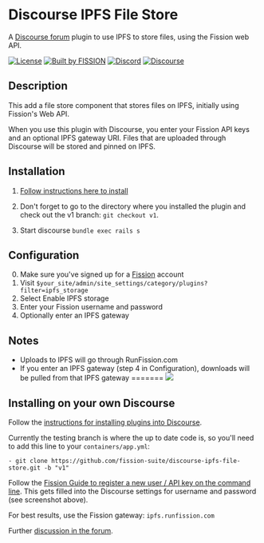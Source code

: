 # Discourse IPFS File Store

A [Discourse forum](https://discourse.org) plugin to use IPFS to store files, using the Fission web API.

[![License](https://img.shields.io/badge/License-GPLv2-blue.svg)](https://github.com/fission-suite/discourse-ipfs-file-store/blob/master/LICENSE)
[![Built by FISSION](https://img.shields.io/badge/⌘-Built_by_FISSION-purple.svg)](https://fission.codes)
[![Discord](https://img.shields.io/discord/478735028319158273.svg)](https://discord.gg/zAQBDEq)
[![Discourse](https://img.shields.io/discourse/https/talk.fission.codes/topics)](https://talk.fission.codes)

## Description

This add a file store component that stores files on IPFS, initially using Fission's Web API.

When you use this plugin with Discourse, you enter your Fission API keys and an optional IPFS gateway URI. Files that are uploaded through Discourse will be stored and pinned on IPFS.

## Installation

1. [Follow instructions here to install](https://meta.discourse.org/t/install-plugins-in-discourse/19157)

2. Don't forget to go to the directory where you installed the plugin and check out the v1 branch: `git checkout v1`.  

3. Start discourse `bundle exec rails s`

## Configuration

0. Make sure you've signed up for a [Fission](https://RunFission.com) account
1. Visit `$your_site/admin/site_settings/category/plugins?filter=ipfs_storage`
2. Select Enable IPFS storage
2. Enter your Fission username and password
3. Optionally enter an IPFS gateway 

## Notes

* Uploads to IPFS will go through RunFission.com
* If you enter an IPFS gateway (step 4 in Configuration), downloads will be pulled from that IPFS gateway
=======
![](https://ipfs.runfission.com/ipfs/QmXR9Ljbn79uHnruXmts7VnwvhhL9SBeNUHqr7PJiGj9dN)

## Installing on your own Discourse

Follow the [instructions for installing plugins into Discourse](https://meta.discourse.org/t/install-plugins-in-discourse/19157).

Currently the testing branch is where the up to date code is, so you'll need to add this line to your `containers/app.yml`:

`- git clone https://github.com/fission-suite/discourse-ipfs-file-store.git -b "v1"`

Follow the [Fission Guide to register a new user / API key on the command line](https://guide.fission.codes/apps/getting-started). This gets filled into the Discourse settings for username and password (see screenshot above).

For best results, use the Fission gateway: `ipfs.runfission.com`

Further [discussion in the forum](https://talk.fission.codes/t/testing-discourse-ipfs-plugin/482).
